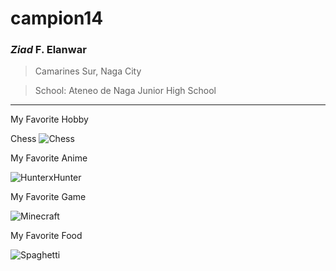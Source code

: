 # campion14
### *Ziad* F. Elanwar
> Camarines Sur, Naga City

> School: Ateneo de Naga Junior High School
---
My Favorite Hobby

Chess
![Chess](https://github.com/user-attachments/assets/b6d8fd6c-6c04-4210-80b9-ba7b343c445b)

My Favorite Anime

![HunterxHunter](https://github.com/user-attachments/assets/95a4728a-c926-4dcf-a94f-20891b17adcb) 

My Favorite Game

![Minecraft](https://github.com/user-attachments/assets/27b9b7ee-45e8-4247-97c6-0a2f20221f56)

My Favorite Food

![Spaghetti](https://github.com/user-attachments/assets/6424ed95-a182-46f2-9bb3-054faa76876c)

